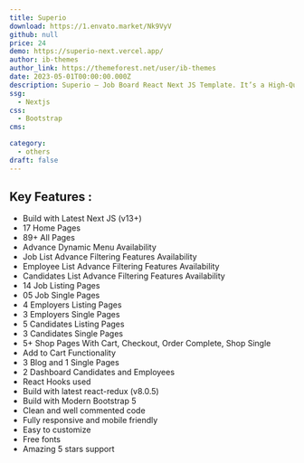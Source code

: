 ```yaml
---
title: Superio
download: https://1.envato.market/Nk9VyV
github: null
price: 24
demo: https://superio-next.vercel.app/
author: ib-themes
author_link: https://themeforest.net/user/ib-themes
date: 2023-05-01T00:00:00.000Z
description: Superio – Job Board React Next JS Template. It’s a High-Quality and well organized Job Board NextJS Template.
ssg:
  - Nextjs
css:
  - Bootstrap
cms:

category:
  - others
draft: false
---
```


## Key Features :

- Build with Latest Next JS (v13+)
- 17 Home Pages
- 89+ All Pages
- Advance Dynamic Menu Availability
- Job List Advance Filtering Features Availability
- Employee List Advance Filtering Features Availability
- Candidates List Advance Filtering Features Availability
- 14 Job Listing Pages
- 05 Job Single Pages
- 4 Employers Listing Pages
- 3 Employers Single Pages
- 5 Candidates Listing Pages
- 3 Candidates Single Pages
- 5+ Shop Pages With Cart, Checkout, Order Complete, Shop Single
- Add to Cart Functionality
- 3 Blog and 1 Single Pages
- 2 Dashboard Candidates and Employees
- React Hooks used
- Build with latest react-redux (v8.0.5)
- Build with Modern Bootstrap 5
- Clean and well commented code
- Fully responsive and mobile friendly
- Easy to customize
- Free fonts
- Amazing 5 stars support

